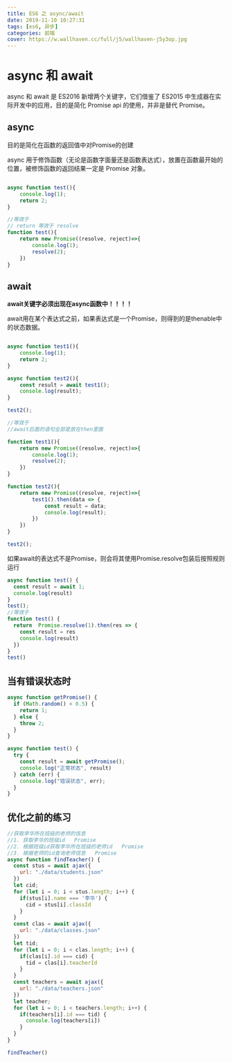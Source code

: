 ```yaml
---
title: ES6 之 async/await
date: 2019-11-10 10:27:31
tags: [es6, 异步]
categories: 前端
cover: https://w.wallhaven.cc/full/j5/wallhaven-j5y3op.jpg
---
```

# async 和 await

async 和 await 是 ES2016 新增两个关键字，它们借鉴了 ES2015 中生成器在实际开发中的应用，目的是简化 Promise api 的使用，并非是替代 Promise。

## async

目的是简化在函数的返回值中对Promise的创建

async 用于修饰函数（无论是函数字面量还是函数表达式），放置在函数最开始的位置，被修饰函数的返回结果一定是 Promise 对象。

```js

async function test(){
    console.log(1);
    return 2;
}

//等效于
// return 等效于 resolve
function test(){
    return new Promise((resolve, reject)=>{
        console.log(1);
        resolve(2);
    })
}

```

## await

**await关键字必须出现在async函数中！！！！**

await用在某个表达式之前，如果表达式是一个Promise，则得到的是thenable中的状态数据。

```js

async function test1(){
    console.log(1);
    return 2;
}

async function test2(){
    const result = await test1();
    console.log(result);
}

test2();

//等效于
//await后面的语句全部是放在then里面

function test1(){
    return new Promise((resolve, reject)=>{
        console.log(1);
        resolve(2);
    })
}

function test2(){
    return new Promise((resolve, reject)=>{
        test1().then(data => {
            const result = data;
            console.log(result);
        })
    })
}

test2();

```

如果await的表达式不是Promise，则会将其使用Promise.resolve包装后按照规则运行
```js
async function test() {
  const result = await 1;
  console.log(result)
}
test();
//等效于
function test() {
  return  Promise.resolve(1).then(res => {
    const result = res
    console.log(result)
  })
}
test()
```
## 当有错误状态时
```js
async function getPromise() {
  if (Math.random() < 0.5) {
    return 1;
  } else {
    throw 2;
  }
}

async function test() {
  try {
    const result = await getPromise();
    console.log("正常状态", result)
  } catch (err) {
    console.log("错误状态", err);
  }
}
```

## 优化之前的练习
```js
//获取李华所在班级的老师的信息
//1. 获取李华的班级id   Promise
//2. 根据班级id获取李华所在班级的老师id   Promise
//3. 根据老师的id查询老师信息   Promise
async function findTeacher() {
  const stus = await ajax({
    url: "./data/students.json"
  })
  let cid;
  for (let i = 0; i < stus.length; i++) {
    if(stus[i].name === '李华') {
      cid = stus[i].classId
    }        
  }
  const clas = await ajax({
    url: "./data/classes.json"
  })
  let tid;
  for (let i = 0; i < clas.length; i++) {
    if(clas[i].id === cid) {
      tid = clas[i].teacherId
    }        
  }
  const teachers = await ajax({
    url: "./data/teachers.json"
  })
  let teacher;
  for (let i = 0; i < teachers.length; i++) {
    if(teachers[i].id === tid) {
      console.log(teachers[i])
    }        
  }
}

findTeacher()
```